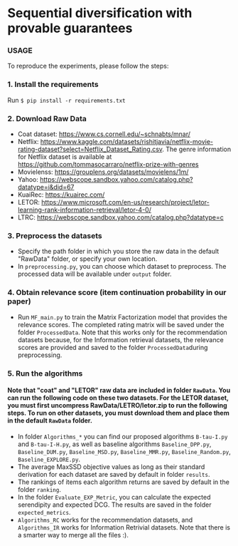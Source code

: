 # Sequential diversification with provable guarantees

### USAGE
To reproduce the experiments, please follow the steps:

### 1. Install the requirements
   Run `$ pip install -r requirements.txt`
### 2. Download Raw Data
- Coat dataset: https://www.cs.cornell.edu/~schnabts/mnar/
- Netflix: https://www.kaggle.com/datasets/rishitjavia/netflix-movie-rating-dataset?select=Netflix_Dataset_Rating.csv. The genre information for Netflix dataset is available at https://github.com/tommasocarraro/netflix-prize-with-genres
- Movielenss: https://grouplens.org/datasets/movielens/1m/
- Yahoo: https://webscope.sandbox.yahoo.com/catalog.php?datatype=i&did=67
- KuaiRec: https://kuairec.com/
- LETOR: https://www.microsoft.com/en-us/research/project/letor-learning-rank-information-retrieval/letor-4-0/
- LTRC: https://webscope.sandbox.yahoo.com/catalog.php?datatype=c

### 3. Preprocess the datasets 
- Specify the path folder in which you store the raw data in the default "RawData" folder, or specify your own location.
- In `preprocessing.py`, you can choose which dataset to preprocess. The processed data will be available under `output` folder.

### 4. Obtain relevance score (item continuation probability in our paper)
- Run `MF_main.py` to train the Matrix Factorization model that provides the relevance scores. The completed rating matrix will be saved under the folder `ProcessedData`. Note that this works only for the recommendation datasets because, for the Information retrieval datasets, the relevance scores are provided and saved to the folder `ProcessedData`during preprocessing.

### 5. Run the algorithms 
#### Note that "coat" and "LETOR" raw data are included in folder `RawData`. You can run the following code on these two datasets. For the LETOR dataset, you must first uncompress RawData/LETRO/letor.zip to run the following steps. To run on other datasets, you must download them and place them in the default `RawData` folder.
- In folder `Algorithms_*` you can find our proposed algorithms `B-tau-I.py` and `B-tau-I-H.py`, as well as baseline algorithms `Baseline_DPP.py`, `Baseline_DUM.py`, `Baseline_MSD.py`, `Baseline_MMR.py`, `Baseline_Random.py`, `Baseline_EXPLORE.py`.
- The average MaxSSD objective values as long as their standard derivation for each dataset are saved by default in folder `results`.
- The rankings of items each algorithm returns are saved by default in the folder `ranking`.
- In the folder `Evaluate_EXP_Metric`, you can calculate the expected serendipity and expected DCG. The results are saved in the folder `expected_metrics`.
- `Algorithms_RC` works for the recommendation datasets, and `Algorithms_IR` works for Information Retrivial datasets. Note that there is a smarter way to merge all the files :).


